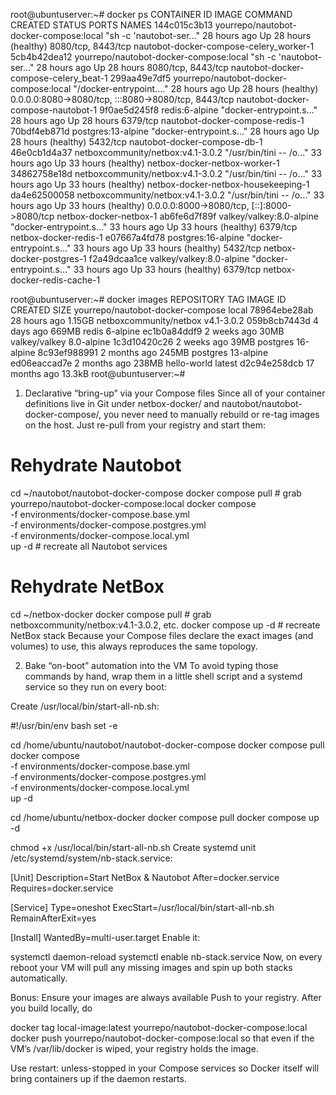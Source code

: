 root@ubuntuserver:~# docker ps
CONTAINER ID IMAGE COMMAND CREATED STATUS PORTS NAMES
144c015c3b13 yourrepo/nautobot-docker-compose:local "sh -c 'nautobot-ser…" 28 hours ago Up 28 hours (healthy) 8080/tcp, 8443/tcp nautobot-docker-compose-celery_worker-1
5cb4b42dea12 yourrepo/nautobot-docker-compose:local "sh -c 'nautobot-ser…" 28 hours ago Up 28 hours 8080/tcp, 8443/tcp nautobot-docker-compose-celery_beat-1
299aa49e7df5 yourrepo/nautobot-docker-compose:local "/docker-entrypoint.…" 28 hours ago Up 28 hours (healthy) 0.0.0.0:8080->8080/tcp, :::8080->8080/tcp, 8443/tcp nautobot-docker-compose-nautobot-1
9f0ae5d245f8 redis:6-alpine "docker-entrypoint.s…" 28 hours ago Up 28 hours 6379/tcp nautobot-docker-compose-redis-1
70bdf4eb871d postgres:13-alpine "docker-entrypoint.s…" 28 hours ago Up 28 hours (healthy) 5432/tcp nautobot-docker-compose-db-1
46e0cb1d4a37 netboxcommunity/netbox:v4.1-3.0.2 "/usr/bin/tini -- /o…" 33 hours ago Up 33 hours (healthy) netbox-docker-netbox-worker-1
34862758e18d netboxcommunity/netbox:v4.1-3.0.2 "/usr/bin/tini -- /o…" 33 hours ago Up 33 hours (healthy) netbox-docker-netbox-housekeeping-1
da4e62500058 netboxcommunity/netbox:v4.1-3.0.2 "/usr/bin/tini -- /o…" 33 hours ago Up 33 hours (healthy) 0.0.0.0:8000->8080/tcp, [::]:8000->8080/tcp netbox-docker-netbox-1
ab6fe6d7f89f valkey/valkey:8.0-alpine "docker-entrypoint.s…" 33 hours ago Up 33 hours (healthy) 6379/tcp netbox-docker-redis-1
e07667a4fd78 postgres:16-alpine "docker-entrypoint.s…" 33 hours ago Up 33 hours (healthy) 5432/tcp netbox-docker-postgres-1
f2a49dcaa1ce valkey/valkey:8.0-alpine "docker-entrypoint.s…" 33 hours ago Up 33 hours (healthy) 6379/tcp netbox-docker-redis-cache-1

root@ubuntuserver:~# docker images
REPOSITORY TAG IMAGE ID CREATED SIZE
yourrepo/nautobot-docker-compose local 78964ebe28ab 28 hours ago 1.15GB
netboxcommunity/netbox v4.1-3.0.2 059b8cb7443d 4 days ago 669MB
redis 6-alpine ec1b0a84ddf9 2 weeks ago 30MB
valkey/valkey 8.0-alpine 1c3d10420c26 2 weeks ago 39MB
postgres 16-alpine 8c93ef988991 2 months ago 245MB
postgres 13-alpine ed06eaccad7e 2 months ago 238MB
hello-world latest d2c94e258dcb 17 months ago 13.3kB
root@ubuntuserver:~#

1. Declarative “bring-up” via your Compose files
   Since all of your container definitions live in Git under netbox-docker/ and nautobot/nautobot-docker-compose/, you never need to manually rebuild or re-tag images on the host. Just re-pull from your registry and start them:

# Rehydrate Nautobot

cd ~/nautobot/nautobot-docker-compose
docker compose pull # grab yourrepo/nautobot-docker-compose:local
docker compose \
 -f environments/docker-compose.base.yml \
 -f environments/docker-compose.postgres.yml \
 -f environments/docker-compose.local.yml \
 up -d # recreate all Nautobot services

# Rehydrate NetBox

cd ~/netbox-docker
docker compose pull # grab netboxcommunity/netbox:v4.1-3.0.2, etc.
docker compose up -d # recreate NetBox stack
Because your Compose files declare the exact images (and volumes) to use, this always reproduces the same topology.

2. Bake “on-boot” automation into the VM
   To avoid typing those commands by hand, wrap them in a little shell script and a systemd service so they run on every boot:

Create /usr/local/bin/start-all-nb.sh:

#!/usr/bin/env bash
set -e

cd /home/ubuntu/nautobot/nautobot-docker-compose
docker compose pull
docker compose \
 -f environments/docker-compose.base.yml \
 -f environments/docker-compose.postgres.yml \
 -f environments/docker-compose.local.yml \
 up -d

cd /home/ubuntu/netbox-docker
docker compose pull
docker compose up -d

chmod +x /usr/local/bin/start-all-nb.sh
Create systemd unit /etc/systemd/system/nb-stack.service:

[Unit]
Description=Start NetBox & Nautobot
After=docker.service
Requires=docker.service

[Service]
Type=oneshot
ExecStart=/usr/local/bin/start-all-nb.sh
RemainAfterExit=yes

[Install]
WantedBy=multi-user.target
Enable it:

systemctl daemon-reload
systemctl enable nb-stack.service
Now, on every reboot your VM will pull any missing images and spin up both stacks automatically.

Bonus: Ensure your images are always available
Push to your registry. After you build locally, do

docker tag local-image:latest yourrepo/nautobot-docker-compose:local
docker push yourrepo/nautobot-docker-compose:local
so that even if the VM’s /var/lib/docker is wiped, your registry holds the image.

Use restart: unless-stopped in your Compose services so Docker itself will bring containers up if the daemon restarts.
